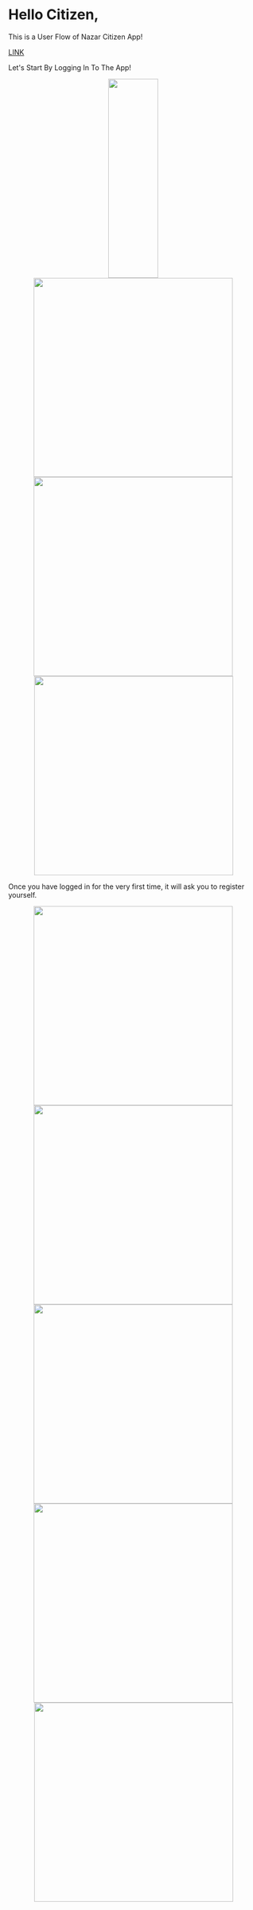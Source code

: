 # Hello Citizen,

This is a User Flow of Nazar Citizen App!

[LINK](https://play.google.com/store/apps/details?id=com.nazar.nazar)

Let's Start By Logging In To The App!

<p align="center">
  <img src="https://github.com/user-attachments/assets/72049d56-1ede-49c1-a66e-5c790188319b" height="400" width="100" style="margin-right: 2px;" />
  <img src="https://github.com/user-attachments/assets/70e2dfac-f89d-41ed-b50f-0d8d9e65c3d5" height="400" style="margin-right: 2px;" />
  <img src="https://github.com/user-attachments/assets/bff3f09f-e6fa-48aa-b298-547ba8274b38" height="400" style="margin-right: 2px;" />
  <img src="https://github.com/user-attachments/assets/d5e660f6-df8c-4856-90ea-ad3de536ed5f" height="400" />
</p>

Once you have logged in for the very first time, it will ask you to register yourself.

<p align="center">
  <img src="https://github.com/user-attachments/assets/b25cdb16-9dbe-4ab8-b0c7-116c09ff72e0" height="400" style="margin-right: 2px;" />
  <img src="https://github.com/user-attachments/assets/4d7463e4-205d-41c9-9c49-5c35d811a561" height="400" style="margin-right: 2px;" />
  <img src="https://github.com/user-attachments/assets/7f002e15-3cc1-4d23-8845-aa7841a32a67" height="400" style="margin-right: 2px;" />
  <img src="https://github.com/user-attachments/assets/7d00c52e-e30d-4b35-97af-d4a0a0c65d1e" height="400" style="margin-right: 2px;" />
  <img src="https://github.com/user-attachments/assets/fbd02915-cb69-45d3-aefc-59e06cb85775" height="400" />
</p>
